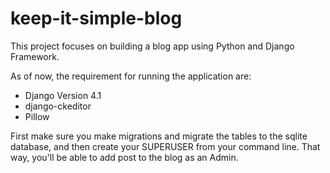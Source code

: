 # keep-it-simple-blog
This project focuses on building a blog app using Python and Django Framework.

As of now, the requirement for running the application are: 

* Django Version 4.1
* django-ckeditor
* Pillow

First make sure you make migrations and migrate the tables to the sqlite database, and then create your SUPERUSER from your command line. That way, you'll be able to add post to the blog as an Admin.
